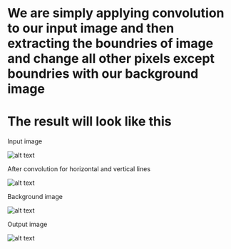 # We are simply applying convolution to our input image and then extracting the boundries of image and change all other pixels except boundries with our background image
# The result will look like this
  
 Input image
 
  ![alt text](https://github.com/sachin327/it-just-mix-two-images/blob/master/elon.jpg)  
  
After convolution for horizontal and vertical lines

  ![alt text](https://github.com/sachin327/it-just-mix-two-images/blob/master/d11.jpg)

Background image
  
  ![alt text](https://github.com/sachin327/it-just-mix-two-images/blob/master/d11.jpg) 
  
Output image

  ![alt text](https://github.com/sachin327/it-just-mix-two-images/blob/master/d11.jpg) 
  
